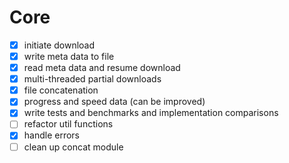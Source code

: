 # Core
- [x] initiate download
- [x] write meta data to file
- [x] read meta data and resume download
- [x] multi-threaded partial downloads
- [x] file concatenation
- [x] progress and speed data (can be improved)
- [x] write tests and benchmarks and implementation comparisons
- [ ] refactor util functions
- [x] handle errors
- [ ] clean up concat module